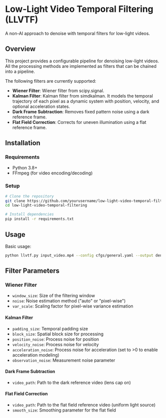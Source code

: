 # Low-Light Video Temporal Filtering (LLVTF)

A non-AI approach to denoise with temporal filters for low-light videos.

## Overview

This project provides a configurable pipeline for denoising low-light videos. All the processing methods are implemented as filters that can be chained into a pipeline.   

The following filters are currently supported:

- **Wiener Filter**: Wiener filter from scipy.signal.
- **Kalman Filter**: Kalman filter from simdkalman. It models the temporal trajectory of each pixel as a dynamic system with position, velocity, and optional acceleration states.
- **Dark Frame Subtraction**: Removes fixed pattern noise using a dark reference frame.
- **Flat Field Correction**: Corrects for uneven illumination using a flat reference frame.

## Installation

### Requirements

- Python 3.8+
- FFmpeg (for video encoding/decoding)

### Setup

```bash
# Clone the repository
git clone https://github.com/yourusername/low-light-video-temporal-filtering.git
cd low-light-video-temporal-filtering

# Install dependencies
pip install -r requirements.txt
```

## Usage

Basic usage:

```bash
python llvtf.py input_video.mp4 --config cfgs/general.yaml --output denoised_video.mp4
```

## Filter Parameters

### Wiener Filter

- `window_size`: Size of the filtering window
- `noise`: Noise estimation method ("auto" or "pixel-wise")
- `var_scale`: Scaling factor for pixel-wise variance estimation

#### Kalman Filter

- `padding_size`: Temporal padding size
- `block_size`: Spatial block size for processing
- `position_noise`: Process noise for position
- `velocity_noise`: Process noise for velocity
- `acceleration_noise`: Process noise for acceleration (set to >0 to enable acceleration modeling)
- `observation_noise`: Measurement noise parameter


#### Dark Frame Subtraction

- `video_path`: Path to the dark reference video (lens cap on)

#### Flat Field Correction

- `video_path`: Path to the flat field reference video (uniform light source)
- `smooth_size`: Smoothing parameter for the flat field
